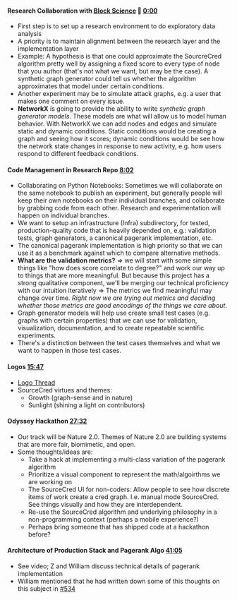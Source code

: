 #### Research Collaboration with [Block Science] 🚀 [0:00]

- First step is to set up a research environment to do exploratory data analysis
- A priority is to maintain alignment between the research layer and the implementation layer
- Example: A hypothesis is that one could approximate the SourcreCred algorithm pretty well by assigning a fixed score to every type of node that you author (that's not what we want, but may be the case). A synthetic graph generator could tell us whether the algorithm approximates that model under certain conditions.
- Another experiment may be to simulate attack graphs, e.g. a user that makes one comment on every issue.
- **NetworkX** is going to provide the ability to write _synthetic graph generator models_. These models are what will allow us to model human behavior. With NetworkX we can add nodes and edges and simulate static and dynamic conditions. Static conditions would be creating a graph and seeing how it scores; dynamic conditions would be see how the network state changes in response to new activity, e.g. how users respond to different feedback conditions.

#### Code Management in Research Repo [8:02]

- Collaborating on Python Notebooks: Sometimes we will collaborate on the same notebook to publish an experiment, but generally people will keep their own notebooks on their individual branches, and collaborate by grabbing code from each other. Research and experimentation will happen on individual branches.
- We want to setup an infrastructure (Infra) subdirectory, for tested, production-quality code that is heavily depended on, e.g.: validation tests, graph generators, a canonical pagerank implementation, etc.
- The canonical pagerank implementation is high priority so that we can use it as a benchmark against which to compare alternative methods.
- **What are the validation metrics?** => we will start with some simple things like "how does score correlate to degree?" and work our way up to things that are more meaningful. But because this project has a strong qualitative component, we'll be merging our technical proficiency with our intuition iteratively => The metrics we find meaningful may change over time. _Right now we are trying out metrics and deciding whether those metrics are good encodings of the things we care about_.
- Graph generator models will help use create small test cases (e.g. graphs with certain properties) that we can use for validation, visualization, documentation, and to create repeatable scientific experiments.
- There's a distinction between the test cases themselves and what we want to happen in those test cases.

#### Logos [15:47]

- [Logo Thread]
- SourceCred virtues and themes:
  - Growth (graph-sense and in nature)
  - Sunlight (shining a light on contributors)

#### Odyssey Hackathon [27:32]

- Our track will be Nature 2.0. Themes of Nature 2.0 are building systems that are more fair, biomimetic, and open.
- Some thoughts/ideas are:
  - Take a hack at implementing a multi-class variation of the pagerank algorithm
  - Prioritize a visual component to represent the math/algoirthms we are working on
  - The SourceCred UI for non-coders: Allow people to see how discrete items of work create a cred graph. I.e. manual mode SourceCred. See things visually and how they are interdependent.
  - Re-use the SourceCred algorithm and underlying philosophy in a non-programming context (perhaps a mobile experience?)
  - Perhaps bring someone that has shipped code at a hackathon before?

#### Architecture of Production Stack and Pagerank Algo [41:05]

- See video; Z and William discuss technical details of pagerank implementation
- William mentioned that he had written down some of this thoughts on this subject in [#534]

[block science]: https://github.com/blockscience
[logo thread]: https://github.com/sourcecred/pm/issues/5
[#534]: https://github.com/sourcecred/sourcecred/issues/534
[0:00]: https://www.youtube.com/watch?v=_FF-_Ej62Y0#&t=0m00s
[8:02]: https://www.youtube.com/watch?v=_FF-_Ej62Y0#&t=8m02s
[15:47]: https://www.youtube.com/watch?v=_FF-_Ej62Y0#&t=15m47s
[27:32]: https://www.youtube.com/watch?v=_FF-_Ej62Y0#&t=27m32s
[41:05]: https://www.youtube.com/watch?v=_FF-_Ej62Y0#&t=41m05s
